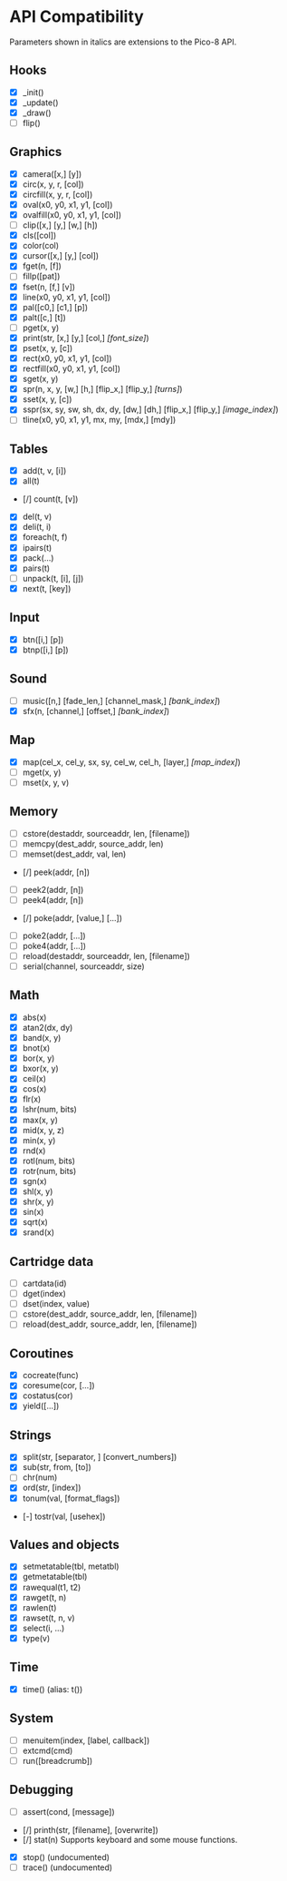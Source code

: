 # API Compatibility

Parameters shown in italics are extensions to the Pico-8 API. 

## Hooks

- [x] _init()
- [x] _update()
- [x] _draw()
- [ ] flip()

## Graphics
- [x] camera([x,] [y])
- [x] circ(x, y, r, [col])
- [x] circfill(x, y, r, [col])
- [x] oval(x0, y0, x1, y1, [col])
- [x] ovalfill(x0, y0, x1, y1, [col])
- [ ] clip([x,] [y,] [w,] [h])
- [x] cls([col])
- [x] color(col)
- [x] cursor([x,] [y,] [col])
- [x] fget(n, [f])
- [ ] fillp([pat])
- [x] fset(n, [f,] [v])
- [x] line(x0, y0, x1, y1, [col])
- [x] pal([c0,] [c1,] [p])
- [x] palt([c,] [t])
- [ ] pget(x, y)
- [x] print(str, [x,] [y,] [col,] *[font_size]*)
- [x] pset(x, y, [c])
- [x] rect(x0, y0, x1, y1, [col])
- [x] rectfill(x0, y0, x1, y1, [col])
- [x] sget(x, y)
- [x] spr(n, x, y, [w,] [h,] [flip_x,] [flip_y,] *[turns]*)
- [x] sset(x, y, [c])
- [x] sspr(sx, sy, sw, sh, dx, dy, [dw,] [dh,] [flip_x,] [flip_y,] *[image_index]*)
- [ ] tline(x0, y0, x1, y1, mx, my, [mdx,] [mdy])

## Tables
- [x] add(t, v, [i])
- [x] all(t)
- [/] count(t, [v])
- [x] del(t, v)
- [x] deli(t, i)
- [x] foreach(t, f)
- [x] ipairs(t)
- [x] pack(...)
- [x] pairs(t)
- [ ] unpack(t, [i], [j])
- [x] next(t, [key])

## Input
- [x] btn([i,] [p])
- [x] btnp([i,] [p])

## Sound
- [ ] music([n,] [fade_len,] [channel_mask,] *[bank_index]*)
- [x] sfx(n, [channel,] [offset,] *[bank_index]*)

## Map
- [x] map(cel_x, cel_y, sx, sy, cel_w, cel_h, [layer,] *[map_index]*)
- [ ] mget(x, y)
- [ ] mset(x, y, v)

## Memory
- [ ] cstore(destaddr, sourceaddr, len, [filename])
- [ ] memcpy(dest_addr, source_addr, len)
- [ ] memset(dest_addr, val, len)
- [/] peek(addr, [n])

- [ ] peek2(addr, [n])
- [ ] peek4(addr, [n])
- [/] poke(addr, [value,] [...])
- [ ] poke2(addr, [...])
- [ ] poke4(addr, [...])
- [ ] reload(destaddr, sourceaddr, len, [filename])
- [ ] serial(channel, sourceaddr, size)

## Math
- [x] abs(x)
- [x] atan2(dx, dy)
- [x] band(x, y)
- [x] bnot(x)
- [x] bor(x, y)
- [x] bxor(x, y)
- [x] ceil(x)
- [x] cos(x)
- [x] flr(x)
- [x] lshr(num, bits)
- [x] max(x, y)
- [x] mid(x, y, z)
- [x] min(x, y)
- [x] rnd(x)
- [x] rotl(num, bits)
- [x] rotr(num, bits)
- [x] sgn(x)
- [x] shl(x, y)
- [x] shr(x, y)
- [x] sin(x)
- [x] sqrt(x)
- [x] srand(x)

## Cartridge data
- [ ] cartdata(id)
- [ ] dget(index)
- [ ] dset(index, value)
- [ ] cstore(dest_addr, source_addr, len, [filename])
- [ ] reload(dest_addr, source_addr, len, [filename])

## Coroutines
- [x] cocreate(func)
- [x] coresume(cor, [...])
- [x] costatus(cor)
- [x] yield([...])

## Strings
- [x] split(str, [separator, ] [convert_numbers])
- [x] sub(str, from, [to])
- [ ] chr(num)
- [x] ord(str, [index])
- [x] tonum(val, [format_flags])
- [-] tostr(val, [usehex])

## Values and objects
- [x] setmetatable(tbl, metatbl)
- [x] getmetatable(tbl)
- [x] rawequal(t1, t2)
- [x] rawget(t, n)
- [x] rawlen(t)
- [x] rawset(t, n, v)
- [x] select(i, ...)
- [x] type(v)

## Time
- [x] time() (alias: t())

## System
- [ ] menuitem(index, [label, callback])
- [ ] extcmd(cmd)
- [ ] run([breadcrumb])

## Debugging
- [ ] assert(cond, [message])
- [/] printh(str, [filename], [overwrite])
- [/] stat(n)
Supports keyboard and some mouse functions.
- [x] stop() (undocumented)
- [ ] trace() (undocumented)
